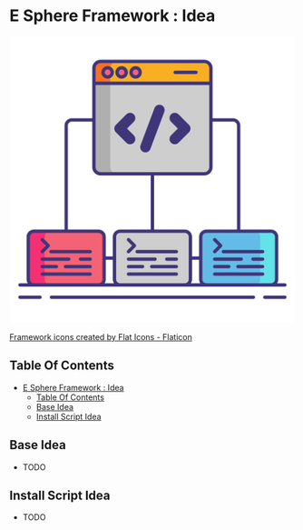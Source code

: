 # E Sphere Framework : Idea

![Icon](./icon.png)

[Framework icons created by Flat Icons - Flaticon](https://www.flaticon.com/free-icons/framework)

## Table Of Contents

- [E Sphere Framework : Idea](#e-sphere-framework--idea)
  - [Table Of Contents](#table-of-contents)
  - [Base Idea](#base-idea)
  - [Install Script Idea](#install-script-idea)

## Base Idea

- TODO

## Install Script Idea

- TODO
